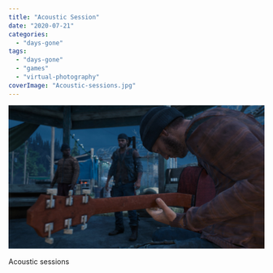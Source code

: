 ```yaml
---
title: "Acoustic Session"
date: "2020-07-21"
categories: 
  - "days-gone"
tags: 
  - "days-gone"
  - "games"
  - "virtual-photography"
coverImage: "Acoustic-sessions.jpg"
---
```


[![](images/Acoustic-sessions.jpg)](https://davidpeach.co.uk/wp-content/uploads/2023/05/Acoustic-sessions.jpg)

Acoustic sessions
